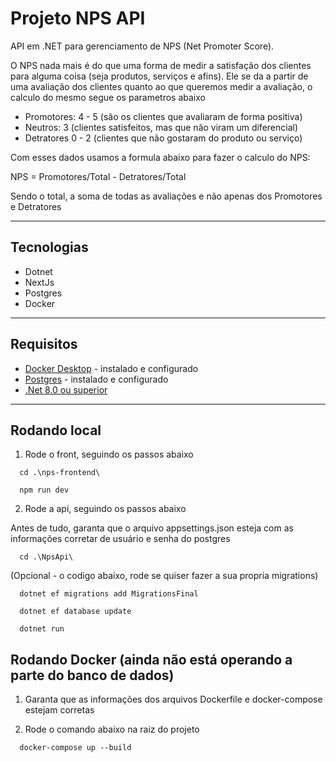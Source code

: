 # Projeto NPS API

API em .NET para gerenciamento de NPS (Net Promoter Score).

O NPS nada mais é do que uma forma de medir a satisfação dos clientes para alguma coisa (seja produtos, serviços e afins). Ele se da a partir de uma avaliação dos clientes quanto ao que queremos medir a avaliação, o calculo do mesmo segue os parametros abaixo

- Promotores: 4 - 5 (são os clientes que avaliaram de forma positiva)
- Neutros: 3 (clientes satisfeitos, mas que não viram um diferencial)
- Detratores 0 - 2 (clientes que não gostaram do produto ou serviço)

Com esses dados usamos a formula abaixo para fazer o calculo do NPS:

NPS = Promotores/Total - Detratores/Total

Sendo o total, a soma de todas as avaliações e não apenas dos Promotores e Detratores

---

## Tecnologias

- Dotnet
- NextJs
- Postgres
- Docker

---

## Requisitos

- [Docker Desktop](https://www.docker.com/products/docker-desktop) - instalado e configurado
- [Postgres](https://www.postgresql.org/download/) - instalado e configurado
- [.Net 8.0 ou superior](https://dotnet.microsoft.com/en-us/download)

---

## Rodando local

1. Rode o front, seguindo os passos abaixo

```
  cd .\nps-frontend\
```

```
  npm run dev 
```


2. Rode a api, seguindo os passos abaixo

Antes de tudo, garanta que o arquivo appsettings.json esteja com as informações corretar de usuário e senha do postgres

``` 
  cd .\NpsApi\ 
```

(Opcional - o codigo abaixo, rode se quiser fazer a sua propria migrations)
``` 
  dotnet ef migrations add MigrationsFinal
```

``` 
  dotnet ef database update
```

``` 
  dotnet run
```

## Rodando Docker (ainda não está operando a parte do banco de dados)

1. Garanta que as informações dos arquivos Dockerfile e docker-compose estejam corretas

2. Rode o comando abaixo na raiz do projeto

```
  docker-compose up --build
```

